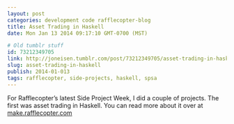 ```yaml
---
layout: post
categories: development code rafflecopter-blog
title: Asset Trading in Haskell
date: Mon Jan 13 2014 09:17:10 GMT-0700 (MST)

# Old tumblr stuff
id: 73212349705
link: http://joneisen.tumblr.com/post/73212349705/asset-trading-in-haskell
slug: asset-trading-in-haskell
publish: 2014-01-013
tags: rafflecopter, side-projects, haskell, spsa
---
```



For Rafflecopter’s latest Side Project Week, I did a couple of projects.
The first was asset trading in Haskell. You can read more about it over
at
[make.rafflecopter.com](http://make.rafflecopter.com/side-project-jon-haskell.html)

